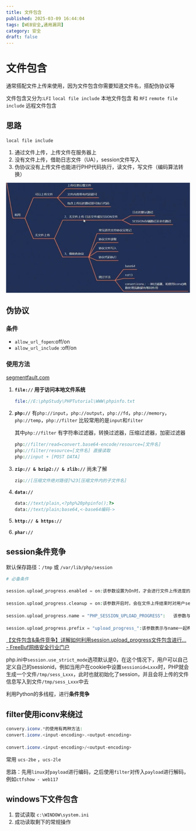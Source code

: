```yaml
---
title: 文件包含
published: 2025-03-09 16:44:04
tags: [WEB安全,通用漏洞]
category: 安全
draft: false
---
```


# 文件包含

通常搭配文件上传来使用，因为文件包含你需要知道文件名，搭配伪协议等

文件包含又分为:`LFI` `local file include` 本地文件包含 和 `RFI` `remote file include` 远程文件包含

## 思路

`local file include`

1. 通过文件上传，上传文件在服务器上
2. 没有文件上传，借助日志文件（UA），session文件写入
3. 伪协议没有上传文件也能进行PHP代码执行，读文件，写文件（编码算法转换）

![image.png](image%2041.png)

## 伪协议

### 条件

- `allow_url_fopen`:off/on
- `allow_url_include` :off/on

### 使用方法

[segmentfault.com](https://segmentfault.com/a/1190000018991087)

1. **`file://` 用于访问本地文件系统**
    
    ```php
    file://E:\phpStudy\PHPTutorial\WWW\phpinfo.txt
    ```
    
2. **`php://`** 有`php://input`，`php://output`，`php://fd`，`php://memory`，`php://temp`，`php://filter` 比较常用的是`input`和`filter` 
    
    其中`php://filter` 有字符串过滤器，转换过滤器，压缩过滤器，加密过滤器
    
    ```php
    php://filter/read=convert.base64-encode/resource=[文件名]
    php://filter/resource=[文件名] 直接读取
    php://input + [POST DATA]
    ```
    
3. **`zip:// & bzip2:// & zlib://`** 尚未了解
    
    ```php
    zip://[压缩文件绝对路径]%23[压缩文件内的子文件名]
    ```
    
4. **`data://`** 
    
    ```php
    data://text/plain,<?php%20phpinfo();?>
    data://text/plain;base64,<-base64编码->
    ```
    
5. **`http:// & https://`** 
6. **`phar://`** 

## session条件竞争

默认保存路径：`/tmp` 或 `/var/lib/php/session`

```php
# 必备条件

session.upload_progress.enabled = on:该参数设置为On时，才会进行文件上传进度的记录。

session.upload_progress.cleanup = on:该参数开启时，会在文件上传结束时对用户session内容进行自动清除。

session.upload_progress.name = "PHP_SESSION_UPLOAD_PROGRESS":	该参数与prefix作为我们的键名。方便我们的shell编写，可控。

session.upload_progress.prefix = "upload_progress_":该参数表示与name一起构成我们的键名。
```

[【文件包含&amp;条件竞争】详解如何利用session.upload_progress文件包含进行... - FreeBuf网络安全行业门户](https://www.freebuf.com/articles/web/288430.html)

php.ini中`session.use_strict_mode`选项默认是0，在这个情况下，用户可以自己定义自己的sessionid，例如当用户在cookie中设置`sessionid=Lxxx`时，PHP就会生成一个文件`/tmp/sess_Lxxx`，此时也就初始化了session，并且会将上传的文件信息写入到文件`/tmp/sess_Lxxx`中去

利用Python的多线程，进行**条件竞争**

## filter使用iconv来绕过

```php
convery.iconv.*的使用有两种方法:
convert.iconv.<input-encoding>.<output-encoding> 
 
convert.iconv.<input-encoding>/<output-encoding>
```

常用 `ucs-2be` ，`ucs-2le` 

思路：先用`linux`对`payload`进行编码，之后使用`filter`对传入`payload`进行解码，例如`ctfshow - web117`

## windows下文件包含

1. 尝试读取 `c:\WINDOW\system.ini`
2. 成功读取剩下的常规操作